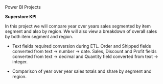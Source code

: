 Power BI Projects

**Superstore KPI**

In this project we will compare year over years sales segmented by item segment and also by region. We will also view a breakdown of overall sales by both item segment and region.

  - Text fields required conversion during ETL. Order and Shipped fields converted from text -> number -> date. Sales, Discount and Profit fields converted from text -> decimal and Quantity field converted from text -> integer.

  - Comparison of year over year sales totals and share by segment and region. 

